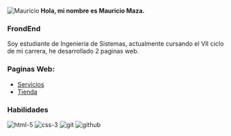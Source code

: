 ![Mauricio](https://user-images.githubusercontent.com/82491533/227761153-f86c0dac-37ae-4803-b9ae-3cd9a8862f6d.png) **Hola, mi nombre es Mauricio Maza.**
### FrondEnd

Soy estudiante de Ingeniería de Sistemas, actualmente cursando el VII ciclo de mi carrera, he desarrollado 2 paginas web.

### Paginas Web: 

* [Servicios](https://primer-proyecto-free.netlify.app/)
* [Tienda](https://tienda-polos.netlify.app/)


### Habilidades

![html-5](https://user-images.githubusercontent.com/82491533/227761164-75bfd518-fd5b-4975-afa7-a4b181213ee9.png)
![css-3](https://user-images.githubusercontent.com/82491533/227761169-a8b85c6e-a127-4634-ac94-d29692f255a5.png)
![git](https://user-images.githubusercontent.com/82491533/227761298-5bce46ad-45c4-425c-9e16-e86a8464975f.png)
![github](https://user-images.githubusercontent.com/82491533/227761328-b5d93614-dd78-47ae-be04-6fe0487f43f5.png)
